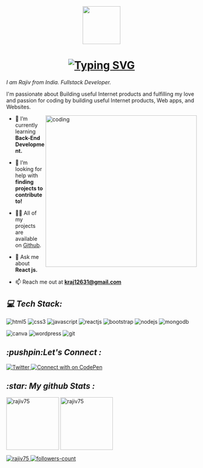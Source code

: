 <!-- <h1 align="center">Hi 👋, I'm Rajiv</h1> -->
<div id="header" align="center">
  <img src="https://media.giphy.com/media/M9gbBd9nbDrOTu1Mqx/giphy.gif" width="100"/>
  </div>
<h1 align="center" ><a href="https://git.io/typing-svg"><img src="https://readme-typing-svg.demolab.com?font=Fira+Code&weight=500&size=28&pause=1000&color=3DFF00&width=435&lines=Hello+%2CThere!+%F0%9F%91%8B;This+is+Rajiv...;Nice+to+Meet+You!" alt="Typing SVG" /></a></h1>
<!-- <h3 align="center">A Passionate Fullstack Developer from India</h3> -->
<!-- <h3 align="center" ><a href="https://git.io/typing-svg"><img src="https://readme-typing-svg.demolab.com?font=Fira+Code&pause=1000&color=3DFF00&width=435&lines=Console.log('Forever+Explorer');Forever+explorer" alt="Typing SVG" /></a></h3>
<!-- 
<div align="center">
  <img src="https://media.giphy.com/media/dWesBcTLavkZuG35MI/giphy.gif" width="600" height="300"/>
</div> -->
<!-- <h2><i>About Me : </i></h2> -->
  
<i>I am Rajiv from India. Fullstack Developer. </i>

I'm passionate about Building useful Internet products and fulfilling my love and passion for coding by building useful Internet products, Web apps, and Websites.

<img align="right" alt="coding" width="400" src="https://dresma.ai/wp-content/uploads/2022/01/mern-stack-developer.gif">

<!-- <p align="left"> <img src="https://komarev.com/ghpvc/?username=rajiv75&label=Profile%20views&color=0e75b6&style=flat" alt="rajiv75" /> </p> -->

- 🌱 I’m currently learning **Back-End Development.**

- 🤝 I’m looking for help with **finding projects to contribute to!**

- 👨‍💻 All of my projects are available on [Github](Github).

- 💬 Ask me about **React js.**

- 📫 Reach me out at **kraj12631@gmail.com**
 
<!----------------------------------- Social Media Links Section ------------------------------------>

<h2><i>💻 Tech Stack:</i></h2>
<div>
<p>
    <img src="https://img.shields.io/badge/HTML5-E34F26?style=for-the-badge&logo=html5&logoColor=white" alt="html5" />
    <img src="https://img.shields.io/badge/CSS3-1572B6?style=for-the-badge&logo=css3&logoColor=white" alt="css3" />
    <img src="https://img.shields.io/badge/JavaScript-F7DF1E?style=for-the-badge&logo=JavaScript&logoColor=white" alt="javascript" />
    <img src="https://img.shields.io/badge/React js-61DAFB?style=for-the-badge&logo=React&logoColor=white" alt="reactjs" />
    <img src="https://img.shields.io/badge/Bootstrap-7952B3?style=for-the-badge&logo=Bootstrap&logoColor=white" alt="bootstrap" />
    <img src="https://img.shields.io/badge/Node.js-339933?style=for-the-badge&logo=nodedotjs&logoColor=white" alt="nodejs" />
    <img src="https://img.shields.io/badge/MongoDB-4EA94B?style=for-the-badge&logo=mongodb&logoColor=white" alt="mongodb" />
</p>
    <img src="https://img.shields.io/badge/Canva-%2300C4CC.svg?&style=for-the-badge&logo=Canva&logoColor=white" alt="canva" />
    <img src="https://img.shields.io/badge/Wordpress-21759B?style=for-the-badge&logo=wordpress&logoColor=white" alt="wordpress" />
    <img src="https://img.shields.io/badge/Git-F05032?style=for-the-badge&logo=Git&logoColor=white" alt="git" />
<!--     <img src="https://img.shields.io/badge/GitHub-000000?style=for-the-badge&logo=GitHub&logoColor=white" alt="github" /> -->
</p>
</div>

<!----------------------------------- Social Media Links Section ------------------------------------>

<h2><i>:pushpin:Let's Connect :</i></h2>
<p align="left">
<a href="https://twitter.com/introvert">
  <img src="https://img.shields.io/badge/Twitter-1DA1F2?style=for-the-badge&logo=Twitter&logoColor=white" alt="Twitter"/>
</a>
<!--   
  <a href="https://www.linkedin.com/in/rajiv-panchal-344350258">
  <img src="https://img.shields.io/badge/linkdin-1DA1F2?style=for-the-badge&logo=Linkdin&logoColor=red" alt="linkdin"/>
</a>
  
  <a href="https://instagram.com/rajiv.9625">
  <img src="https://img.shields.io/badge/instagram-1DA1F2?style=for-the-badge&logo=Instagram&logoColor=pink" alt="instagram"/>
</a>
<a href="https://instagram.com/rajiv.9625" target="blank"><img align="center" src="https://raw.githubusercontent.com/rahuldkjain/github-profile-readme-generator/master/src/images/icons/Social/instagram.svg" alt="rajiv.9625" height="30" width="40" /></a> -->
  
  <a href="https://codepen.io/rajivcode">
  <img src="https://img.shields.io/badge/CodePen-000000?style=for-the-badge&logo=CodePen&logoColor=white" alt="Connect with on CodePen"/>
</a>
</p>


<!----------------------------------- GitHub Stats Section ------------------------------------>

 <h2><i>:star: My github Stats : </i></h2>
<p>
<img align="center" src="http://github-readme-streak-stats.herokuapp.com?user=Rajiv-Panchal&theme=dark&background=000000" alt="rajiv75" height="139" />
<img align="center" src="https://github-readme-stats.vercel.app/api/top-langs/?username=Rajiv-Panchal&layout=compact&theme=vision-friendly-dark" alt="rajiv75" height="139" />
  </p>
<!----------------------------------- Profile View Section ------------------------------------>

<p align="left">
    <a href="https://github.com/Rajiv-Panchal">
        <img src="https://komarev.com/ghpvc/?username=Rajiv-Panchal&label=Profile%20views&color=0e75b6&style=flat" alt="rajiv75" />
    </a>
    <a href="https://github.com/Rajiv-Panchal?tab=followers">
        <img src="https://img.shields.io/github/followers/Rajiv-Panchal?label=Followers&style=social" alt="followers-count">
    </a>
</p>



<!---copy----->
<!-- <p><img align="center" src="https://github-readme-stats.vercel.app/api/top-langs?username=rajiv75&show_icons=true&theme=dark&locale=en&layout=compact" alt="rajiv75" /></p>


<p>&nbsp;<img align="center" src="https://github-readme-stats.vercel.app/api?username=rajiv75&show_icons=true&theme=dark&locale=en" alt="rajiv75" /></p>

<p><img align="center" src="https://github-readme-streak-stats.herokuapp.com/?user=rajiv75&theme=dark" alt="rajiv75" /></p> -->
